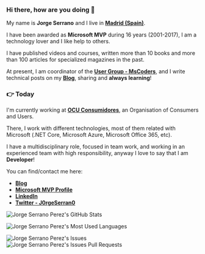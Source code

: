 ### Hi there, how are you doing :wave:

My name is **Jorge Serrano** and I live in **[Madrid (Spain)](https://www.google.es/maps/place/Madrid/@40.4381311,-3.8196213,11z/data=!3m1!4b1!4m5!3m4!1s0xd422997800a3c81:0xc436dec1618c2269!8m2!3d40.4167754!4d-3.7037902)**.

I have been awarded as **Microsoft MVP** during 16 years (2001-2017), I am a technology lover and I like help to others.

I have published videos and courses, written more than 10 books and more than 100 articles for specialized magazines in the past.

At present, I am coordinator of the [**User Group - MsCoders**](https://www.meetup.com/es-ES/MSCoders/#), and I write technical posts on my [**Blog**](https://geeks.ms/jorge/), sharing and **always learning**!

### :point_right: Today

I'm currently working at **[OCU Consumidores](https://www.ocu.org/)**, an Organisation of Consumers and Users.

There, I work with different technologies, most of them related with Microsoft (.NET Core, Microsoft Azure, Microsoft Office 365, etc).

I have a multidisciplinary role, focused in team work, and working in an experienced team with high responsibility, anyway I love to say that I am **Developer**!

You can find/contact me here:

* [**Blog**](https://geeks.ms/jorge/)
* [**Microsoft MVP Profile**](https://mvp.microsoft.com/es-es/PublicProfile/8633)
* [**LinkedIn**](https://www.linkedin.com/in/jorge-serrano-p%C3%A9rez-24388520/)
* [**Twitter - J0rgeSerran0**](https://twitter.com/J0rgeSerran0)

![Jorge Serrano Perez's GitHub Stats](https://github-readme-stats.vercel.app/api?username=J0rgeSerran0&show_icons=true&title_color=D59DFF&icon_color=D59DFF&text_color=FFF&bg_color=3B2E58)

![Jorge Serrano Perez's Most Used Languages](https://github-readme-stats.anuraghazra1.vercel.app/api/top-langs/?username=J0rgeSerran0&show_owner=true&title_color=D59DFF&icon_color=D59DFF&text_color=FFF&bg_color=3B2E58)

![Jorge Serrano Perez's Issues](https://img.shields.io/github/issues/J0rgeSerran0/github-readme-stats?color=B22DFF) 
![Jorge Serrano Perez's Issues Pull Requests](https://img.shields.io/github/issues-pr/J0rgeSerran0/github-readme-stats?color=B22DFF)
